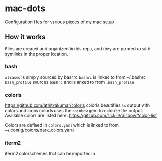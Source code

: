 # mac-dots
Configuration files for various pieces of my mac setup

## How it works
Files are created and organized in this repo, and they are pointed to with symlinks in the proper location.

### bash
`aliases` is simply sourced by bashrc
`bashrc` is linked to from ~/.bashrc
`bash_profile` sources `bashrc` and is linked to from `.bash_profile`

### colorls
https://github.com/athityakumar/colorls
colorls beautifies `ls` output with colors and icons
colorls uses the `rainbow` gem to colorize the output. Available colors are listed here: https://github.com/sickill/rainbow#color-list

Colors are defined in `colors.yaml` which is linked to from ~/.config/colorls/dark_colors.yaml

### iterm2
iterm2 colorschemes that can be imported in
